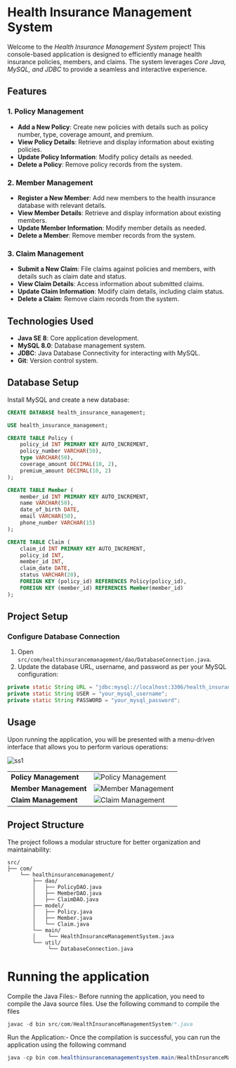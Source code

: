 # Health Insurance Management System

Welcome to the *Health Insurance Management System* project! This console-based application is designed to efficiently manage health insurance policies, members, and claims. The system leverages *Core Java, MySQL, and JDBC* to provide a seamless and interactive experience.

## Features

### 1. Policy Management
- **Add a New Policy**: Create new policies with details such as policy number, type, coverage amount, and premium.
- **View Policy Details**: Retrieve and display information about existing policies.
- **Update Policy Information**: Modify policy details as needed.
- **Delete a Policy**: Remove policy records from the system.

### 2. Member Management
- **Register a New Member**: Add new members to the health insurance database with relevant details.
- **View Member Details**: Retrieve and display information about existing members.
- **Update Member Information**: Modify member details as needed.
- **Delete a Member**: Remove member records from the system.

### 3. Claim Management
- **Submit a New Claim**: File claims against policies and members, with details such as claim date and status.
- **View Claim Details**: Access information about submitted claims.
- **Update Claim Information**: Modify claim details, including claim status.
- **Delete a Claim**: Remove claim records from the system.

## Technologies Used
- **Java SE 8**: Core application development.
- **MySQL 8.0**: Database management system.
- **JDBC**: Java Database Connectivity for interacting with MySQL.
- **Git**: Version control system.

## Database Setup

Install MySQL and create a new database:

```sql
CREATE DATABASE health_insurance_management;

USE health_insurance_management;

CREATE TABLE Policy (
    policy_id INT PRIMARY KEY AUTO_INCREMENT,
    policy_number VARCHAR(50),
    type VARCHAR(50),
    coverage_amount DECIMAL(10, 2),
    premium_amount DECIMAL(10, 2)
);

CREATE TABLE Member (
    member_id INT PRIMARY KEY AUTO_INCREMENT,
    name VARCHAR(50),
    date_of_birth DATE,
    email VARCHAR(50),
    phone_number VARCHAR(15)
);

CREATE TABLE Claim (
    claim_id INT PRIMARY KEY AUTO_INCREMENT,
    policy_id INT,
    member_id INT,
    claim_date DATE,
    status VARCHAR(20),
    FOREIGN KEY (policy_id) REFERENCES Policy(policy_id),
    FOREIGN KEY (member_id) REFERENCES Member(member_id)
);

```

## Project Setup

### Configure Database Connection
1. Open `src/com/healthinsurancemanagement/dao/DatabaseConnection.java`.
2. Update the database URL, username, and password as per your MySQL configuration:

```java
private static String URL = "jdbc:mysql://localhost:3306/health_insurance_management";
private static String USER = "your_mysql_username";
private static String PASSWORD = "your_mysql_password";
```

## Usage

Upon running the application, you will be presented with a menu-driven interface that allows you to perform various operations:

![ss1](https://github.com/user-attachments/assets/1551da31-50ec-4719-9bc9-3dd8baff9b59)


<table>
    <tr>
        <td><strong>Policy Management</strong></td>
        <td><img src="https://github.com/user-attachments/assets/a7135258-b278-4391-ac55-5e0cc681ecd4" alt="Policy Management"></td>
    </tr>
    <tr>
        <td><strong>Member Management</strong></td>
        <td><img src="https://github.com/user-attachments/assets/008f508b-44c2-44e6-8a3e-411cb2acd835" alt="Member Management"></td>
    </tr>
    <tr>
        <td><strong>Claim Management</strong></td>
        <td><img src="https://github.com/user-attachments/assets/6a0ba89d-93f1-4f72-a668-dae862521850" alt="Claim Management"></td>
    </tr>
</table>

## Project Structure

The project follows a modular structure for better organization and maintainability:

```plaintext
src/
├── com/
    └── healthinsurancemanagement/
        ├── dao/
        │   ├── PolicyDAO.java
        │   ├── MemberDAO.java
        │   ├── ClaimDAO.java
        ├── model/
        │   ├── Policy.java
        │   ├── Member.java
        │   └── Claim.java
        └── main/
        │    └── HealthInsuranceManagementSystem.java
        └── util/
             └── DatabaseConnection.java
```

# Running the application
Compile the Java Files:- Before running the application, you need to compile the Java source files. Use the following command to compile the files
```java 
javac -d bin src/com/HealthInsuranceManagementSystem/*.java
```
Run the Application:- Once the compilation is successful, you can run the application using the following command
```java
java -cp bin com.healthinsurancemanagementsystem.main/HealthInsuranceManagementSystem.java
```

